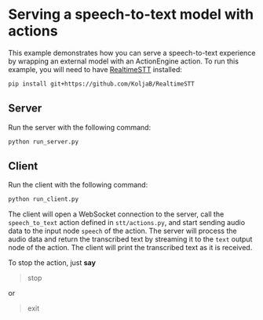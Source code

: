 # Serving a speech-to-text model with actions

This example demonstrates how you can serve a speech-to-text experience by
wrapping an external model with an ActionEngine action. To run this example,
you will need to have [RealtimeSTT](https://github.com/KoljaB/RealtimeSTT)
installed:

```bash
pip install git+https://github.com/KoljaB/RealtimeSTT
```

## Server

Run the server with the following command:

```bash
python run_server.py
```

## Client

Run the client with the following command:

```bash
python run_client.py
```

The client will open a WebSocket connection to the server, call the
`speech_to_text` action defined in `stt/actions.py`, and start sending
audio data to the input node `speech` of the action. The server will process
the audio data and return the transcribed text by streaming it to the
`text` output node of the action. The client will print the transcribed text
as it is received.

To stop the action, just __say__
> stop

or
> exit